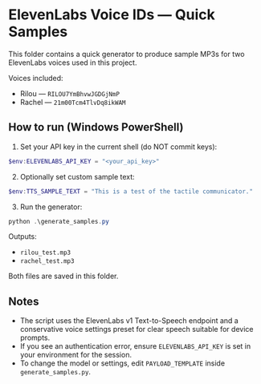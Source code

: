 # ElevenLabs Voice IDs — Quick Samples

This folder contains a quick generator to produce sample MP3s for two ElevenLabs voices used in this project.

Voices included:
- Rilou — `RILOU7YmBhvwJGDGjNmP`
- Rachel — `21m00Tcm4TlvDq8ikWAM`

## How to run (Windows PowerShell)

1. Set your API key in the current shell (do NOT commit keys):
```powershell
$env:ELEVENLABS_API_KEY = "<your_api_key>"
```

2. Optionally set custom sample text:
```powershell
$env:TTS_SAMPLE_TEXT = "This is a test of the tactile communicator."
```

3. Run the generator:
```powershell
python .\generate_samples.py
```

Outputs:
- `rilou_test.mp3`
- `rachel_test.mp3`

Both files are saved in this folder.

## Notes
- The script uses the ElevenLabs v1 Text-to-Speech endpoint and a conservative voice settings preset for clear speech suitable for device prompts.
- If you see an authentication error, ensure `ELEVENLABS_API_KEY` is set in your environment for the session.
- To change the model or settings, edit `PAYLOAD_TEMPLATE` inside `generate_samples.py`.
